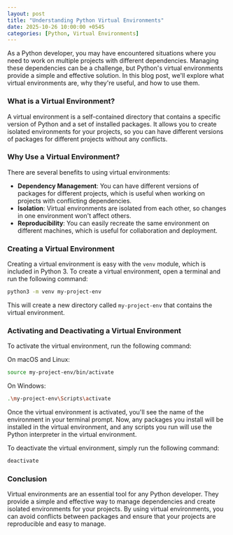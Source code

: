 ```yaml
---
layout: post
title: "Understanding Python Virtual Environments"
date: 2025-10-26 10:00:00 +0545
categories: [Python, Virtual Environments]
---
```


As a Python developer, you may have encountered situations where you need to work on multiple projects with different dependencies. Managing these dependencies can be a challenge, but Python's virtual environments provide a simple and effective solution. In this blog post, we'll explore what virtual environments are, why they're useful, and how to use them.

### What is a Virtual Environment?

A virtual environment is a self-contained directory that contains a specific version of Python and a set of installed packages. It allows you to create isolated environments for your projects, so you can have different versions of packages for different projects without any conflicts.

### Why Use a Virtual Environment?

There are several benefits to using virtual environments:

- **Dependency Management**: You can have different versions of packages for different projects, which is useful when working on projects with conflicting dependencies.
- **Isolation**: Virtual environments are isolated from each other, so changes in one environment won't affect others.
- **Reproducibility**: You can easily recreate the same environment on different machines, which is useful for collaboration and deployment.

### Creating a Virtual Environment

Creating a virtual environment is easy with the `venv` module, which is included in Python 3. To create a virtual environment, open a terminal and run the following command:

```bash
python3 -m venv my-project-env
```

This will create a new directory called `my-project-env` that contains the virtual environment.

### Activating and Deactivating a Virtual Environment

To activate the virtual environment, run the following command:

On macOS and Linux:
```bash
source my-project-env/bin/activate
```

On Windows:
```bash
.\my-project-env\Scripts\activate
```

Once the virtual environment is activated, you'll see the name of the environment in your terminal prompt. Now, any packages you install will be installed in the virtual environment, and any scripts you run will use the Python interpreter in the virtual environment.

To deactivate the virtual environment, simply run the following command:

```bash
deactivate
```

### Conclusion

Virtual environments are an essential tool for any Python developer. They provide a simple and effective way to manage dependencies and create isolated environments for your projects. By using virtual environments, you can avoid conflicts between packages and ensure that your projects are reproducible and easy to manage.

